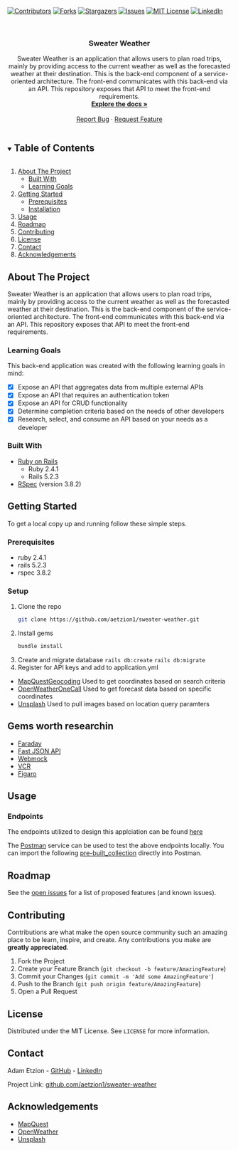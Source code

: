 
<!-- PROJECT SHIELDS -->
[![Contributors][contributors-shield]][contributors-url]
[![Forks][forks-shield]][forks-url]
[![Stargazers][stars-shield]][stars-url]
[![Issues][issues-shield]][issues-url]
[![MIT License][license-shield]][license-url]
[![LinkedIn][linkedin-shield]][linkedin-url]



<!-- PROJECT LOGO -->
<br />
<p align="center">
  <!-- <a href="https://github.com/aetzion1/sweater-weather">
    <img src="images/logo.png" alt="Logo" width="80" height="80">
  </a> -->

  <h3 align="center">Sweater Weather</h3>

  <p align="center">
    Sweater Weather is an application that allows users to plan road trips, mainly by providing access to the current weather as well as the forecasted weather at their destination.
    This is the back-end component of a service-oriented architecture. The front-end communicates with this back-end via an API. This repository exposes that API to meet the front-end requirements.
    <br />
    <a href="https://github.com/aetzion1/sweater-weather"><strong>Explore the docs »</strong></a>
    <br />
    <br />
    <a href="https://github.com/aetzion1/sweater-weather/issues">Report Bug</a>
    ·
    <a href="https://github.com/aetzion1/sweater-weather/issues">Request Feature</a>
  </p>
</p>



<!-- TABLE OF CONTENTS -->
<details open="open">
  <summary><h2 style="display: inline-block">Table of Contents</h2></summary>
  <ol>
    <li>
      <a href="#about-the-project">About The Project</a>
      <ul>
        <li><a href="#built-with">Built With</a></li>
        <li><a href="#learning-goals">Learning Goals</a></li>
      </ul>
    </li>
    <li>
      <a href="#getting-started">Getting Started</a>
      <ul>
        <li><a href="#prerequisites">Prerequisites</a></li>
        <li><a href="#installation">Installation</a></li>
      </ul>
    </li>
    <li><a href="#usage">Usage</a></li>
    <li><a href="#roadmap">Roadmap</a></li>
    <li><a href="#contributing">Contributing</a></li>
    <li><a href="#license">License</a></li>
    <li><a href="#contact">Contact</a></li>
    <li><a href="#acknowledgements">Acknowledgements</a></li>
  </ol>
</details>



<!-- ABOUT THE PROJECT -->
## About The Project

Sweater Weather is an application that allows users to plan road trips, mainly by providing access to the current weather as well as the forecasted weather at their destination.
This is the back-end component of the service-oriented architecture. The front-end communicates with this back-end via an API. This repository exposes that API to meet the front-end requirements.

### Learning Goals

This back-end application was created with the following learning goals in mind:
- [x] Expose an API that aggregates data from multiple external APIs
- [x] Expose an API that requires an authentication token
- [x] Expose an API for CRUD functionality
- [x] Determine completion criteria based on the needs of other developers
- [x] Research, select, and consume an API based on your needs as a developer

### Built With

* [Ruby on Rails](https://rubyonrails.org/)
  * Ruby 2.4.1
  * Rails 5.2.3
* [RSpec]() (version 3.8.2)

<!-- GETTING STARTED -->
## Getting Started

To get a local copy up and running follow these simple steps.

### Prerequisites

* ruby 2.4.1
* rails 5.2.3
* rspec 3.8.2

### Setup

1. Clone the repo
   ```sh
   git clone https://github.com/aetzion1/sweater-weather.git
   ```
2. Install gems
   ```sh
   bundle install
   ```
3. Create and migrate database
  `rails db:create`
  `rails db:migrate`
4. Register for API keys and add to application.yml
  * [MapQuestGeocoding](https://developer.mapquest.com/documentation/geocoding-api/) Used to get coordinates based on search criteria
  * [OpenWeatherOneCall](https://openweathermap.org/api/one-call-api) Used to get forecast data based on specific coordinates
  * [Unsplash](https://unsplash.com/documentation#creating-a-developer-account) Used to pull images based on location query paramters

## Gems worth researchin
* [Faraday](https://github.com/lostisland/faraday)
* [Fast JSON API](https://github.com/Netflix/fast_jsonapi)
* [Webmock](https://github.com/webmock/webmock)
* [VCR](https://github.com/vcr/vcr)
* [Figaro](https://github.com/laserlemon/figaro)

<!-- USAGE EXAMPLES -->
## Usage

### Endpoints
The endpoints utilized to design this applciation can be found [here](https://backend.turing.io/module3/projects/sweater_weather/requirements)

The [Postman](https://www.postman.com/) service can be used to test the above endpoints locally. You can import the following [pre-built_collection](https://github.com/aetzion1/sweater-weather/blob/main/sweater-weather.postman_collection.json) directly into Postman.

<!-- ROADMAP -->
## Roadmap

See the [open issues](https://github.com/aetzion1/sweater-weather/issues) for a list of proposed features (and known issues).

<!-- CONTRIBUTING -->
## Contributing

Contributions are what make the open source community such an amazing place to be learn, inspire, and create. Any contributions you make are **greatly appreciated**.

1. Fork the Project
2. Create your Feature Branch (`git checkout -b feature/AmazingFeature`)
3. Commit your Changes (`git commit -m 'Add some AmazingFeature'`)
4. Push to the Branch (`git push origin feature/AmazingFeature`)
5. Open a Pull Request



<!-- LICENSE -->
## License

Distributed under the MIT License. See `LICENSE` for more information.



<!-- CONTACT -->
## Contact

Adam Etzion - [GitHub](https://github.com/aetzion1/repo/stargazers) - [LinkedIn](https://linkedin.com/in/adametzion)

Project Link: [github.com/aetzion1/sweater-weather](https://github.com/aetzion1/sweater-weather)



<!-- ACKNOWLEDGEMENTS -->
## Acknowledgements

* [MapQuest](https://developer.mapquest.com/documentation/geocoding-api/)
* [OpenWeather](https://openweathermap.org/api/one-call-api)
* [Unsplash](https://unsplash.com/documentation#creating-a-developer-account)


<!-- MARKDOWN LINKS & IMAGES -->
<!-- https://www.markdownguide.org/basic-syntax/#reference-style-links -->
[contributors-shield]: https://img.shields.io/github/contributors/aetzion1/sweater-weather.svg?style=for-the-badge
[contributors-url]: https://github.com/aetzion1/sweater-weather/graphs/contributors
[forks-shield]: https://img.shields.io/github/forks/aetzion1/sweater-weather.svg?style=for-the-badge
[forks-url]: https://github.com/aetzion1/sweater-weather/network/members
[stars-shield]: https://img.shields.io/github/stars/aetzion1/sweater-weather.svg?style=for-the-badge
[stars-url]: https://github.com/aetzion1/sweater-weather/stargazers
[issues-shield]: https://img.shields.io/github/issues/aetzion1/sweater-weather.svg?style=for-the-badge
[issues-url]: https://github.com/aetzion1/sweater-weather/issues
[license-shield]: https://img.shields.io/github/license/aetzion1/sweater-weather.svg?style=for-the-badge
[license-url]: https://github.com/aetzion1/sweater-weather/blob/master/LICENSE.txt
[linkedin-shield]: https://img.shields.io/badge/-LinkedIn-black.svg?style=for-the-badge&logo=linkedin&colorB=555
[linkedin-url]: https://linkedin.com/in/adametzion
